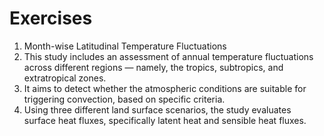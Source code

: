 # Exercises
1) Month-wise Latitudinal Temperature Fluctuations
2) This study includes an assessment of annual temperature fluctuations across different regions — namely, the tropics, subtropics, and extratropical zones.
3) It aims to detect whether the atmospheric conditions are suitable for triggering convection, based on specific criteria.
4) Using three different land surface scenarios, the study evaluates surface heat fluxes, specifically latent heat and sensible heat fluxes.

